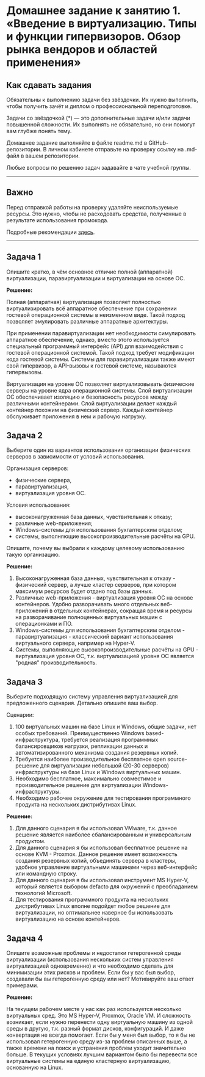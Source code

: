 
# Домашнее задание к занятию 1.  «Введение в виртуализацию. Типы и функции гипервизоров. Обзор рынка вендоров и областей применения»


## Как сдавать задания

Обязательны к выполнению задачи без звёздочки. Их нужно выполнить, чтобы получить зачёт и диплом о профессиональной переподготовке.

Задачи со звёздочкой (*) — это дополнительные задачи и/или задачи повышенной сложности. Их выполнять не обязательно, но они помогут вам глубже понять тему.

Домашнее задание выполняйте в файле readme.md в GitHub-репозитории. В личном кабинете отправьте на проверку ссылку на .md-файл в вашем репозитории.

Любые вопросы по решению задач задавайте в чате учебной группы.

---

## Важно

Перед отправкой работы на проверку удаляйте неиспользуемые ресурсы.
Это нужно, чтобы не расходовать средства, полученные в результате использования промокода.

Подробные рекомендации [здесь](https://github.com/netology-code/virt-homeworks/blob/virt-11/r/README.md).

---

## Задача 1

Опишите кратко, в чём основное отличие полной (аппаратной) виртуализации, паравиртуализации и виртуализации на основе ОС.

**Решение:**

Полная (аппаратная) виртуализация позволяет полностью виртуализировать всё аппаратное обеспечение при сохранении гостевой операционной системы в неизменном виде. Такой подход позволяет эмулировать различные аппаратные архитектуры.

При применении паравиртуализации нет необходимости симулировать аппаратное обеспечение, однако, вместо этого используется специальный программный интерфейс (API) для взаимодействия с гостевой операционной системой. Такой подход требует модификации кода гостевой системы. Системы для паравиртуализации также имеют свой гипервизор, а API-вызовы к гостевой системе, называются гипервызовы.

Виртуализация на уровне ОС позволяет виртуализовывать физические серверы на уровне ядра операционной системы. Слой виртуализации ОС обеспечивает изоляцию и безопасность ресурсов между различными контейнерами. Слой виртуализации делает каждый контейнер похожим на физический сервер. Каждый контейнер обслуживает приложения в нем и рабочую нагрузку.

## Задача 2

Выберите один из вариантов использования организации физических серверов в зависимости от условий использования.

Организация серверов:

- физические сервера,
- паравиртуализация,
- виртуализация уровня ОС.

Условия использования:

- высоконагруженная база данных, чувствительная к отказу;
- различные web-приложения;
- Windows-системы для использования бухгалтерским отделом;
- системы, выполняющие высокопроизводительные расчёты на GPU.

Опишите, почему вы выбрали к каждому целевому использованию такую организацию.


**Решение:**

1. Высоконагруженная база данных, чувствительная к отказу - физический сервер, а лучше кластер серверов, при котором максимум ресурсов будет отдано под базы данных.
2. Различные web-приложения - виртуализация уровня ОС на основе контейнеров. Удобно разворачивать много отдельных веб-приложений в отдельных контейнерах, сокращая время и ресурсы на разворачивание полноценных виртуальных машин с операционками и ПО.
3. Windows-системы для использования бухгалтерским отделом - паравиртуализация - классический вариант использования виртуального сервера, например на Hyper-V.
4. Системы, выполняющие высокопроизводительные расчёты на GPU - виртуализация уровня ОС, т.к. виртуализацией уровня ОС является "родная" производительность.

## Задача 3

Выберите подходящую систему управления виртуализацией для предложенного сценария. Детально опишите ваш выбор.

Сценарии:

1. 100 виртуальных машин на базе Linux и Windows, общие задачи, нет особых требований. Преимущественно Windows based-инфраструктура, требуется реализация программных балансировщиков нагрузки, репликации данных и автоматизированного механизма создания резервных копий.
2. Требуется наиболее производительное бесплатное open source-решение для виртуализации небольшой (20-30 серверов) инфраструктуры на базе Linux и Windows виртуальных машин.
3. Необходимо бесплатное, максимально совместимое и производительное решение для виртуализации Windows-инфраструктуры.
4. Необходимо рабочее окружение для тестирования программного продукта на нескольких дистрибутивах Linux.

**Решение:**
1. Для данного сценария я бы использовал VMware, т.к. данное решение является наиболее сбалансированным и универсальным продуктом.
2. Для данного сценария я бы использовал бесплатное решение на основе KVM - Proxmox. Данное решение имеет возможность создания резервных копий, объединять сервера в кластеры, удобное управление виртуальными машинами через веб-интерфейс или командную строку.
3. Для данного сценария я бы использовал инструмент MS Hyper-V, который является выбором defacto для окружений с преобладанием технологий Microsoft.
4. Для тестирования программного продукта на нескольких дистрибутивах Linux вполне подойдет любое решение для виртуализации, но оптимальнее наверное бы использовать виртуализацию на основе контейнеров.

## Задача 4

Опишите возможные проблемы и недостатки гетерогенной среды виртуализации (использования нескольких систем управления виртуализацией одновременно) и что необходимо сделать для минимизации этих рисков и проблем. Если бы у вас был выбор, создавали бы вы гетерогенную среду или нет? Мотивируйте ваш ответ примерами.

**Решение:**

На текущем рабочем месте у нас как раз используется несколько виртуальных сред. Это MS Hyper-V, Proxmox, Oracle VM. И сложность возникает, если нужно перенести одну виртуальную машину из одной среды в другую, т.к. разный формат дисков, конфигураций. И даже конвертация не всегда помогает. Если бы у меня был выбор, то я бы не использовал гетерогенную среду из-за проблем описанных выше, а также времени на поиск и устранения проблем уходит значительно больше. В текущих условиях лучшим вариантом было бы перевести все виртуальные системы на единую кластерную виртуализацию, основанную на Linux.
